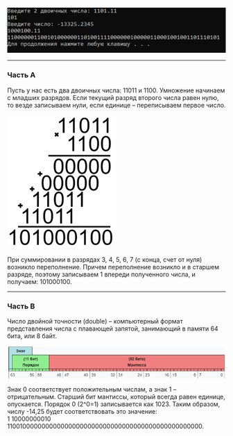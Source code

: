 ![](https://github.com/hexumee/BoITLabs/blob/main/screenshots/lab2.png?raw=true)

------------

### Часть A
Пусть у нас есть два двоичных числа: 11011 и 1100. Умножение начинаем с младших разрядов. Если текущий разряд второго числа равен нулю, то везде записываем нули, если единице – переписываем первое число.

<img src="https://github.com/hexumee/BoITLabs/blob/main/screenshots/lab2_pic1.png?raw=true" width="250">

При суммировании в разрядах 3, 4, 5, 6, 7 (с конца, счет от нуля) возникло переполнение. Причем переполнение возникло и в старшем разряде, поэтому записываем 1 впереди полученного числа, и получаем: 101000100.

------------

### Часть B
Число двойной точности (double) – компьютерный формат представления числа с плавающей запятой, занимающий в памяти 64 бита, или 8 байт.

![](https://github.com/hexumee/BoITLabs/blob/main/screenshots/lab2_pic2.png?raw=true)

Знак 0 соответствует положительным числам, а знак 1 – отрицательным. Старший бит мантиссы, который всегда равен единице, опускается. Порядок 0 (2^0=1) записывается как 1023. Таким образом, числу -14,25 будет соответствовать это значение:<br/>
1 10000000010 1100100000000000000000000000000000000000000000000000.

